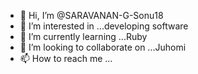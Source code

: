 - 👋 Hi, I’m @SARAVANAN-G-Sonu18
- 👀 I’m interested in ...developing software
- 🌱 I’m currently learning ...Ruby 
- 💞️ I’m looking to collaborate on ...Juhomi 
- 📫 How to reach me ...

<!---
SARAVANAN-G-Sonu18/SARAVANAN-G-Sonu18 is a ✨ special ✨ repository because its `README.md` (this file) appears on your GitHub profile.
You can click the Preview link to take a look at your changes.
--->
